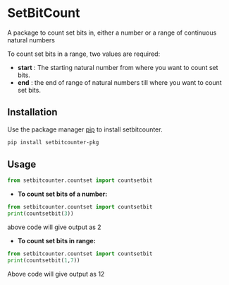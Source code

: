 # SetBitCount
A package to count set bits in, either a number or a range of continuous natural numbers

To count set bits in a range, two values are required:
* **start** : The starting natural number from where you want to count set bits.
* **end** : the end of range of natural numbers till where you want to count set bits.

## Installation

Use the package manager [pip](https://pip.pypa.io/en/stable/) to install setbitcounter.

```bash
pip install setbitcounter-pkg
```

## Usage

```python
from setbitcounter.countset import countsetbit
```
- **To count set bits of a number:**

```python
from setbitcounter.countset import countsetbit
print(countsetbit(3))
```
above code will give output as 2

- **To count set bits in range:**

```python
from setbitcounter.countset import countsetbit
print(countsetbit(1,7))
```
Above code will give output as 12




